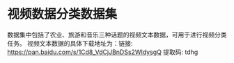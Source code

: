 # 视频数据分类数据集

数据集中包括了农业、旅游和音乐三种话题的视频文本数据，可用于进行视频分类任务。
视频文本数据的具体下载地址为：链接: https://pan.baidu.com/s/1Cd8_VdCjJBnDSs2WIdysgQ 提取码: tdhg
